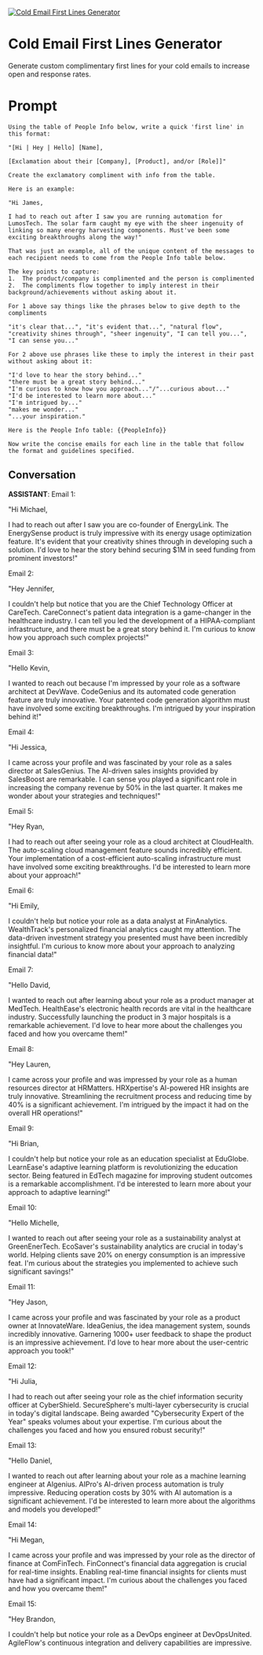 
[![Cold Email First Lines Generator](https://flow-prompt-covers.s3.us-west-1.amazonaws.com/icon/Minimalist/i10.png)]()
# Cold Email First Lines Generator 
Generate custom complimentary first lines for your cold emails to increase open and response rates.

# Prompt

```
Using the table of People Info below, write a quick 'first line' in this format:

"[Hi | Hey | Hello] [Name],

[Exclamation about their [Company], [Product], and/or [Role]]"

Create the exclamatory compliment with info from the table.

Here is an example:

"Hi James,

I had to reach out after I saw you are running automation for LumosTech. The solar farm caught my eye with the sheer ingenuity of linking so many energy harvesting components. Must've been some exciting breakthroughs along the way!"

That was just an example, all of the unique content of the messages to each recipient needs to come from the People Info table below.

The key points to capture:
1.	The product/company is complimented and the person is complimented
2.	The compliments flow together to imply interest in their background/achievements without asking about it.

For 1 above say things like the phrases below to give depth to the compliments

"it's clear that...", "it's evident that...", "natural flow", "creativity shines through", "sheer ingenuity", "I can tell you...", "I can sense you..."

For 2 above use phrases like these to imply the interest in their past without asking about it:

"I'd love to hear the story behind..."
"there must be a great story behind..."
"I'm curious to know how you approach..."/"...curious about..."
"I'd be interested to learn more about..."
"I'm intrigued by..."
"makes me wonder..."
"...your inspiration."

Here is the People Info table: {{PeopleInfo}}

Now write the concise emails for each line in the table that follow the format and guidelines specified. 
```

## Conversation

**ASSISTANT**: Email 1:

"Hi Michael,



I had to reach out after I saw you are co-founder of EnergyLink. The EnergySense product is truly impressive with its energy usage optimization feature. It's evident that your creativity shines through in developing such a solution. I'd love to hear the story behind securing $1M in seed funding from prominent investors!"



Email 2:

"Hey Jennifer,



I couldn't help but notice that you are the Chief Technology Officer at CareTech. CareConnect's patient data integration is a game-changer in the healthcare industry. I can tell you led the development of a HIPAA-compliant infrastructure, and there must be a great story behind it. I'm curious to know how you approach such complex projects!"



Email 3:

"Hello Kevin,



I wanted to reach out because I'm impressed by your role as a software architect at DevWave. CodeGenius and its automated code generation feature are truly innovative. Your patented code generation algorithm must have involved some exciting breakthroughs. I'm intrigued by your inspiration behind it!"



Email 4:

"Hi Jessica,



I came across your profile and was fascinated by your role as a sales director at SalesGenius. The AI-driven sales insights provided by SalesBoost are remarkable. I can sense you played a significant role in increasing the company revenue by 50% in the last quarter. It makes me wonder about your strategies and techniques!"



Email 5:

"Hey Ryan,



I had to reach out after seeing your role as a cloud architect at CloudHealth. The auto-scaling cloud management feature sounds incredibly efficient. Your implementation of a cost-efficient auto-scaling infrastructure must have involved some exciting breakthroughs. I'd be interested to learn more about your approach!"



Email 6:

"Hi Emily,



I couldn't help but notice your role as a data analyst at FinAnalytics. WealthTrack's personalized financial analytics caught my attention. The data-driven investment strategy you presented must have been incredibly insightful. I'm curious to know more about your approach to analyzing financial data!"



Email 7:

"Hello David,



I wanted to reach out after learning about your role as a product manager at MedTech. HealthEase's electronic health records are vital in the healthcare industry. Successfully launching the product in 3 major hospitals is a remarkable achievement. I'd love to hear more about the challenges you faced and how you overcame them!"



Email 8:

"Hey Lauren,



I came across your profile and was impressed by your role as a human resources director at HRMatters. HRXpertise's AI-powered HR insights are truly innovative. Streamlining the recruitment process and reducing time by 40% is a significant achievement. I'm intrigued by the impact it had on the overall HR operations!"



Email 9:

"Hi Brian,



I couldn't help but notice your role as an education specialist at EduGlobe. LearnEase's adaptive learning platform is revolutionizing the education sector. Being featured in EdTech magazine for improving student outcomes is a remarkable accomplishment. I'd be interested to learn more about your approach to adaptive learning!"



Email 10:

"Hello Michelle,



I wanted to reach out after seeing your role as a sustainability analyst at GreenEnerTech. EcoSaver's sustainability analytics are crucial in today's world. Helping clients save 20% on energy consumption is an impressive feat. I'm curious about the strategies you implemented to achieve such significant savings!"



Email 11:

"Hey Jason,



I came across your profile and was fascinated by your role as a product owner at InnovateWare. IdeaGenius, the idea management system, sounds incredibly innovative. Garnering 1000+ user feedback to shape the product is an impressive achievement. I'd love to hear more about the user-centric approach you took!"



Email 12:

"Hi Julia,



I had to reach out after seeing your role as the chief information security officer at CyberShield. SecureSphere's multi-layer cybersecurity is crucial in today's digital landscape. Being awarded "Cybersecurity Expert of the Year" speaks volumes about your expertise. I'm curious about the challenges you faced and how you ensured robust security!"



Email 13:

"Hello Daniel,



I wanted to reach out after learning about your role as a machine learning engineer at AIgenius. AIPro's AI-driven process automation is truly impressive. Reducing operation costs by 30% with AI automation is a significant achievement. I'd be interested to learn more about the algorithms and models you developed!"



Email 14:

"Hi Megan,



I came across your profile and was impressed by your role as the director of finance at ComFinTech. FinConnect's financial data aggregation is crucial for real-time insights. Enabling real-time financial insights for clients must have had a significant impact. I'm curious about the challenges you faced and how you overcame them!"



Email 15:

"Hey Brandon,



I couldn't help but notice your role as a DevOps engineer at DevOpsUnited. AgileFlow's continuous integration and delivery capabilities are impressive.


